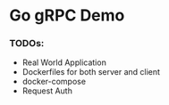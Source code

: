 # Go gRPC Demo

### TODOs:

- Real World Application
- Dockerfiles for both server and client
- docker-compose
- Request Auth
